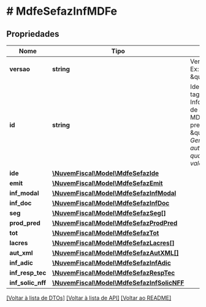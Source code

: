 # # MdfeSefazInfMDFe

## Propriedades

Nome | Tipo | Descrição | Comentários
------------ | ------------- | ------------- | -------------
**versao** | **string** | Versão do leiaute.  Ex: \&quot;3.00\&quot;. |
**id** | **string** | Identificador da tag a ser assinada.  Informar a chave de acesso do MDF-e e precedida do literal \&quot;MDFe\&quot;.    *Geramos automaticamente quando nenhum valor é informado.* | [optional]
**ide** | [**\NuvemFiscal\Model\MdfeSefazIde**](MdfeSefazIde.md) |  |
**emit** | [**\NuvemFiscal\Model\MdfeSefazEmit**](MdfeSefazEmit.md) |  |
**inf_modal** | [**\NuvemFiscal\Model\MdfeSefazInfModal**](MdfeSefazInfModal.md) |  |
**inf_doc** | [**\NuvemFiscal\Model\MdfeSefazInfDoc**](MdfeSefazInfDoc.md) |  |
**seg** | [**\NuvemFiscal\Model\MdfeSefazSeg[]**](MdfeSefazSeg.md) |  | [optional]
**prod_pred** | [**\NuvemFiscal\Model\MdfeSefazProdPred**](MdfeSefazProdPred.md) |  | [optional]
**tot** | [**\NuvemFiscal\Model\MdfeSefazTot**](MdfeSefazTot.md) |  |
**lacres** | [**\NuvemFiscal\Model\MdfeSefazLacres[]**](MdfeSefazLacres.md) |  | [optional]
**aut_xml** | [**\NuvemFiscal\Model\MdfeSefazAutXML[]**](MdfeSefazAutXML.md) |  | [optional]
**inf_adic** | [**\NuvemFiscal\Model\MdfeSefazInfAdic**](MdfeSefazInfAdic.md) |  | [optional]
**inf_resp_tec** | [**\NuvemFiscal\Model\MdfeSefazRespTec**](MdfeSefazRespTec.md) |  | [optional]
**inf_solic_nff** | [**\NuvemFiscal\Model\MdfeSefazInfSolicNFF**](MdfeSefazInfSolicNFF.md) |  | [optional]

[[Voltar à lista de DTOs]](../../README.md#models) [[Voltar à lista de API]](../../README.md#endpoints) [[Voltar ao README]](../../README.md)
